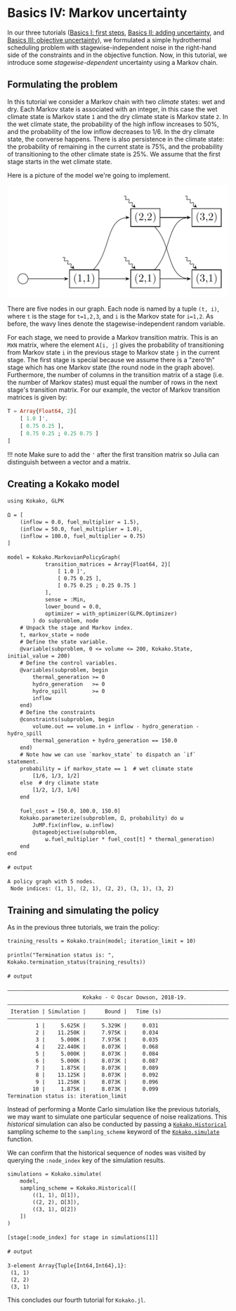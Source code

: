 # Basics IV: Markov uncertainty

In our three tutorials ([Basics I: first steps](@ref),
[Basics II: adding uncertainty](@ref), and
[Basics III: objective uncertainty](@ref)), we formulated a simple
hydrothermal scheduling problem with stagewise-independent noise in the
right-hand side of the constraints and in the objective function. Now, in this
tutorial, we introduce some *stagewise-dependent* uncertainty using a Markov
chain.

## Formulating the problem

In this tutorial we consider a Markov chain with two *climate* states: wet and
dry. Each Markov state is associated with an integer, in this case the wet
climate state  is Markov state `1` and the dry climate state is Markov state
`2`. In the wet climate state, the probability of the high inflow increases to
50%, and the probability of the low inflow decreases to 1/6. In the dry climate
state, the converse happens. There is also persistence in the climate state: the
probability of remaining in the current state is 75%, and the probability of
transitioning to the other climate state is 25%. We assume that the first stage
starts in the wet climate state.

Here is a picture of the model we're going to implement.

![Markovian policy graph](../assets/stochastic_markovian_policy_graph.png)

There are five nodes in our graph. Each node is named by a tuple `(t, i)`, where
`t` is the stage for `t=1,2,3`, and `i` is the Markov state for `i=1,2`. As
before, the wavy lines denote the stagewise-independent random variable.

For each stage, we need to provide a Markov transition matrix. This is an
`M`x`N` matrix, where the element `A[i, j]` gives the probability of
transitioning from Markov state `i` in the previous stage to Markov state `j` in
the current stage. The first stage is special because we assume there is a
"zero'th" stage which has one Markov state (the round node in the graph above). Furthermore, the number of columns
in the transition matrix of a stage (i.e. the number of Markov states) must
equal the number of rows in the next stage's transition matrix. For our example,
the vector of Markov transition matrices is given by:
```julia
T = Array{Float64, 2}[
    [ 1.0 ]',
    [ 0.75 0.25 ],
    [ 0.75 0.25 ; 0.25 0.75 ]
]
```

!!! note
    Make sure to add the `'` after the first transition matrix so Julia can
    distinguish between a vector and a matrix.

## Creating a Kokako model

```jldoctest tutorial_four
using Kokako, GLPK

Ω = [
    (inflow = 0.0, fuel_multiplier = 1.5),
    (inflow = 50.0, fuel_multiplier = 1.0),
    (inflow = 100.0, fuel_multiplier = 0.75)
]

model = Kokako.MarkovianPolicyGraph(
            transition_matrices = Array{Float64, 2}[
                [ 1.0 ]',
                [ 0.75 0.25 ],
                [ 0.75 0.25 ; 0.25 0.75 ]
            ],
            sense = :Min,
            lower_bound = 0.0,
            optimizer = with_optimizer(GLPK.Optimizer)
        ) do subproblem, node
    # Unpack the stage and Markov index.
    t, markov_state = node
    # Define the state variable.
    @variable(subproblem, 0 <= volume <= 200, Kokako.State, initial_value = 200)
    # Define the control variables.
    @variables(subproblem, begin
        thermal_generation >= 0
        hydro_generation   >= 0
        hydro_spill        >= 0
        inflow
    end)
    # Define the constraints
    @constraints(subproblem, begin
        volume.out == volume.in + inflow - hydro_generation - hydro_spill
        thermal_generation + hydro_generation == 150.0
    end)
    # Note how we can use `markov_state` to dispatch an `if` statement.
    probability = if markov_state == 1  # wet climate state
        [1/6, 1/3, 1/2]
    else  # dry climate state
        [1/2, 1/3, 1/6]
    end

    fuel_cost = [50.0, 100.0, 150.0]
    Kokako.parameterize(subproblem, Ω, probability) do ω
        JuMP.fix(inflow, ω.inflow)
        @stageobjective(subproblem,
            ω.fuel_multiplier * fuel_cost[t] * thermal_generation)
    end
end

# output

A policy graph with 5 nodes.
 Node indices: (1, 1), (2, 1), (2, 2), (3, 1), (3, 2)
```

## Training and simulating the policy

As in the previous three tutorials, we train the policy:
```jldoctest tutorial_four; filter=[r"\|.+?\n", r"Confidence interval.+?\n"]
training_results = Kokako.train(model; iteration_limit = 10)

println("Termination status is: ", Kokako.termination_status(training_results))

# output

———————————————————————————————————————————————————————————————————————————————
                        Kokako - © Oscar Dowson, 2018-19.
———————————————————————————————————————————————————————————————————————————————
 Iteration | Simulation |      Bound |   Time (s)
———————————————————————————————————————————————————————————————————————————————
         1 |     5.625K |     5.329K |     0.031
         2 |    11.250K |     7.975K |     0.034
         3 |     5.000K |     7.975K |     0.035
         4 |    22.440K |     8.073K |     0.068
         5 |     5.000K |     8.073K |     0.084
         6 |     5.000K |     8.073K |     0.087
         7 |     1.875K |     8.073K |     0.089
         8 |    13.125K |     8.073K |     0.092
         9 |    11.250K |     8.073K |     0.096
        10 |     1.875K |     8.073K |     0.099
Termination status is: iteration_limit
```

Instead of performing a Monte Carlo simulation like the previous tutorials, we
may want to simulate one particular sequence of noise realizations. This
_historical_ simulation can also be conducted by passing a
[`Kokako.Historical`](@ref) sampling scheme to the `sampling_scheme` keyword of
the [`Kokako.simulate`](@ref) function.

We can confirm that the historical sequence of nodes was visited by querying
the `:node_index` key of the simulation results.

```jldoctest tutorial_four
simulations = Kokako.simulate(
    model,
    sampling_scheme = Kokako.Historical([
        ((1, 1), Ω[1]),
        ((2, 2), Ω[3]),
        ((3, 1), Ω[2])
    ])
)

[stage[:node_index] for stage in simulations[1]]

# output

3-element Array{Tuple{Int64,Int64},1}:
 (1, 1)
 (2, 2)
 (3, 1)
```

This concludes our fourth tutorial for `Kokako.jl`.
